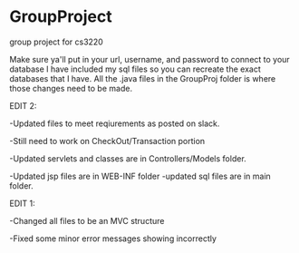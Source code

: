 # GroupProject
group project for cs3220 

Make sure ya'll put in your url, username, and password to connect to your database
I have included my sql files so you can recreate the exact databases that I have.
All the .java files in the GroupProj folder is where those changes need to be made.

EDIT 2:

-Updated files to meet reqiurements as posted on slack.

-Still need to work on CheckOut/Transaction portion

-Updated servlets and classes are in Controllers/Models folder.

-Updated jsp files are in WEB-INF folder
-updated sql files are in main folder.

EDIT 1: 

-Changed all files to be an MVC structure

-Fixed some minor error messages showing incorrectly
